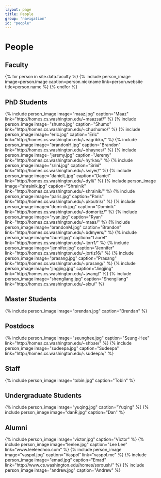 ```yaml
---
layout: page
title: People
group: "navigation"
id: "people"
---
```


# People

## Faculty

<div class="flex-container people image-container">
{% for person in site.data.faculty %}
  {% include person_image image=person.image caption=person.nickname link=person.website title=person.name %}
{% endfor %}
</div>

## PhD Students

<div class="flex-container people image-container">
{% include person_image image="maaz.jpg" caption="Maaz" link="http://homes.cs.washington.edu/~maazsaf/" %}
{% include person_image image="shumo.jpg" caption="Shumo" link="http://homes.cs.washington.edu/~chushumo/" %}
{% include person_image image="eric.jpg" caption="Eric" link="http://homes.cs.washington.edu/~eagribko/" %}
{% include person_image image="brandonH.jpg" caption="Brandon" link="http://homes.cs.washington.edu/~bhaynes/" %}
{% include person_image image="jeremy.jpg" caption="Jeremy" link="http://homes.cs.washington.edu/~hyrkas/" %}
{% include person_image image="srini.jpg" caption="Srini" link="http://homes.cs.washington.edu/~sviyer/" %}
{% include person_image image="danielL.jpg" caption="Daniel" link="http://homes.cs.washington.edu/~dyli/" %}
{% include person_image image="shrainik.jpg" caption="Shrainik" link="http://homes.cs.washington.edu/~shrainik/" %}
{% include person_image image="paris.jpg" caption="Paris" link="http://homes.cs.washington.edu/~pkoutris/" %}
{% include person_image image="dominik.jpg" caption="Dominik" link="http://homes.cs.washington.edu/~domoritz/" %}
{% include person_image image="ryan.jpg" caption="Ryan" link="http://homes.cs.washington.edu/~maas/" %}
{% include person_image image="brandonM.jpg" caption="Brandon" link="http://homes.cs.washington.edu/~bdmyers/" %}
{% include person_image image="laurel.jpg" caption="Laurel" link="http://homes.cs.washington.edu/~ljorr1/" %}
{% include person_image image="jennifer.jpg" caption="Jennifer" link="http://homes.cs.washington.edu/~jortiz16/" %}
{% include person_image image="prasang.jpg" caption="Prasang" link="http://homes.cs.washington.edu/~prasang/" %}
{% include person_image image="jingjing.jpg" caption="Jingjing" link="http://homes.cs.washington.edu/~jwang/" %}
{% include person_image image="shengliang.jpg" caption="Shengliang" link="http://homes.cs.washington.edu/~slxu/" %}
</div>

## Master Students
<div class="flex-container people image-container">
{% include person_image image="brendan.jpg" caption="Brendan" %}
</div>

## Postdocs
<div class="flex-container people image-container">
{% include person_image image="seunghee.jpg" caption="Seung-Hee" link="http://homes.cs.washington.edu/~shbae/" %}
{% include person_image image="sudeepa.jpg" caption="Sudeepa" link="http://homes.cs.washington.edu/~sudeepa/" %}
</div>

## Staff
<div class="flex-container people image-container">
{% include person_image image="tobin.jpg" caption="Tobin" %}
</div>

## Undergraduate Students

<div class="flex-container people image-container">
{% include person_image image="yuqing.jpg" caption="Yuqing" %}
{% include person_image image="danR.jpg" caption="Dan" %}
</div>

## Alumni

<div class="flex-container people image-container">
{% include person_image image="victor.jpg" caption="Victor" %}
{% include person_image image="leelee.jpg" caption="Lee Lee" link="www.leeleechoo.com" %}
{% include person_image image="vaspol.jpg" caption="Vaspol" link="vaspol.me" %}
{% include person_image image="emad.jpg" caption="Emad" link="http://www.cs.washington.edu/homes/soroush/" %}
{% include person_image image="andrew.jpg" caption="Andrew" %}
</div>

